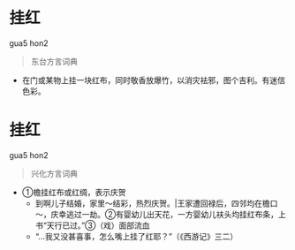 # 挂红
gua5 hon2
> 东台方言词典
- 在门或某物上挂一块红布，同时敬香放爆竹，以消灾袪邪，图个吉利。有迷信色彩。

# 挂红
gua5 hon2
> 兴化方言词典
- ①檐挂红布或红绸，表示庆贺
  - 到啊儿子结婚，家里～结彩，热烈庆贺。|王家遭回禄后，四邻均在檐口～，庆幸逃过一劫。②有婴幼儿出天花，一方婴幼儿衭头均挂红布条，上书“天行已过。”③（戏）面部流血
  - “…我又没甚喜事，怎么嘴上挂了红耶？”（《西游记》三二）
